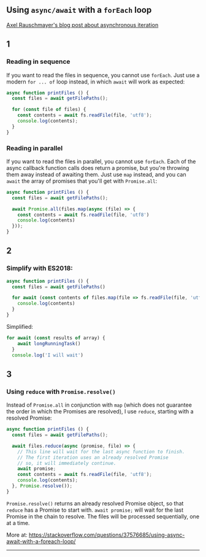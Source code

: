 
## Using `async/await` with a `forEach` loop

[Axel Rauschmayer's blog post about asynchronous iteration](https://2ality.com/2016/10/asynchronous-iteration.html)

## 1

### Reading in sequence

If you want to read the files in sequence, you cannot use `forEach`.
Just use a modern `for ... of` loop instead, in which `await` will work as expected:

```js
async function printFiles () {
  const files = await getFilePaths();

  for (const file of files) {
    const contents = await fs.readFile(file, 'utf8');
    console.log(contents);
  }
}
```

### Reading in parallel

If you want to read the files in parallel, you cannot use `forEach`.
Each of the async callback function calls does return a promise, but you're throwing them away instead of awaiting them.
Just use `map` instead, and you can `await` the array of promises that you'll get with `Promise.all`:

```js
async function printFiles () {
  const files = await getFilePaths();

  await Promise.all(files.map(async (file) => {
    const contents = await fs.readFile(file, 'utf8')
    console.log(contents)
  }));
}
```

## 2

### Simplify with ES2018:

```js
async function printFiles () {
  const files = await getFilePaths()

  for await (const contents of files.map(file => fs.readFile(file, 'utf8'))) {
    console.log(contents)
  }
}
```
Simplified:
```js
for await (const results of array) {
    await longRunningTask()
  }
  console.log('I will wait')
```

## 3

### Using `reduce` with `Promise.resolve()`

Instead of `Promise.all` in conjunction with `map` (which does not guarantee the order in which the Promises are resolved),
I use `reduce`, starting with a resolved Promise:

```js
async function printFiles () {
  const files = await getFilePaths();

  await files.reduce(async (promise, file) => {
    // This line will wait for the last async function to finish.
    // The first iteration uses an already resolved Promise
    // so, it will immediately continue.
    await promise;
    const contents = await fs.readFile(file, 'utf8');
    console.log(contents);
  }, Promise.resolve());
}
```
`Promise.resolve()` returns an already resolved Promise object, so that `reduce` has a Promise to start with.
`await promise;` will wait for the last Promise in the chain to resolve.
The files will be processed sequentially, one at a time.

More at: https://stackoverflow.com/questions/37576685/using-async-await-with-a-foreach-loop/

---
